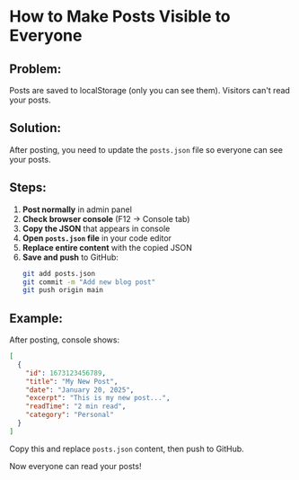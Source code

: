 # How to Make Posts Visible to Everyone

## Problem:
Posts are saved to localStorage (only you can see them). Visitors can't read your posts.

## Solution:
After posting, you need to update the `posts.json` file so everyone can see your posts.

## Steps:

1. **Post normally** in admin panel
2. **Check browser console** (F12 → Console tab)
3. **Copy the JSON** that appears in console
4. **Open `posts.json` file** in your code editor
5. **Replace entire content** with the copied JSON
6. **Save and push** to GitHub:
   ```bash
   git add posts.json
   git commit -m "Add new blog post"
   git push origin main
   ```

## Example:
After posting, console shows:
```json
[
  {
    "id": 1673123456789,
    "title": "My New Post",
    "date": "January 20, 2025",
    "excerpt": "This is my new post...",
    "readTime": "2 min read",
    "category": "Personal"
  }
]
```

Copy this and replace `posts.json` content, then push to GitHub.

Now everyone can read your posts!